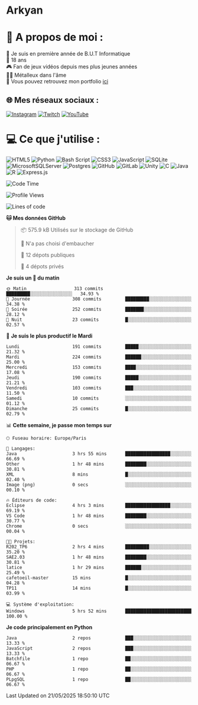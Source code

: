 # Arkyan
 # 💫 A propos de moi :
📖 Je suis en première année de B.U.T Informatique  
🎂 18 ans  
🎮 Fan de jeux vidéos depuis mes plus jeunes années  
🤘🏻 Métalleux dans l'âme  
📕 Vous pouvez retrouvez mon portfolio [ici](https://arkyanportfolio.netlify.app/)

## 🌐 Mes réseaux sociaux :
[![Instagram](https://img.shields.io/badge/Instagram-%23E4405F.svg?logo=Instagram&logoColor=white)](https://instagram.com/arkyan25) [![Twitch](https://img.shields.io/badge/Twitch-%239146FF.svg?logo=Twitch&logoColor=white)](https://twitch.tv/arkyan_) [![YouTube](https://img.shields.io/badge/YouTube-%23FF0000.svg?logo=YouTube&logoColor=white)](https://youtube.com/@arkyan_) 

# 💻 Ce que j'utilise :
![HTML5](https://img.shields.io/badge/html5-%23E34F26.svg?style=for-the-badge&logo=html5&logoColor=white) ![Python](https://img.shields.io/badge/python-3670A0?style=for-the-badge&logo=python&logoColor=ffdd54) ![Bash Script](https://img.shields.io/badge/bash_script-%23121011.svg?style=for-the-badge&logo=gnu-bash&logoColor=white) ![CSS3](https://img.shields.io/badge/css3-%231572B6.svg?style=for-the-badge&logo=css3&logoColor=white) ![JavaScript](https://img.shields.io/badge/javascript-%23323330.svg?style=for-the-badge&logo=javascript&logoColor=%23F7DF1E) ![SQLite](https://img.shields.io/badge/sqlite-%2307405e.svg?style=for-the-badge&logo=sqlite&logoColor=white) ![MicrosoftSQLServer](https://img.shields.io/badge/Microsoft%20SQL%20Server-CC2927?style=for-the-badge&logo=microsoft%20sql%20server&logoColor=white) ![Postgres](https://img.shields.io/badge/postgres-%23316192.svg?style=for-the-badge&logo=postgresql&logoColor=white) ![GitHub](https://img.shields.io/badge/github-%23121011.svg?style=for-the-badge&logo=github&logoColor=white) ![GitLab](https://img.shields.io/badge/gitlab-%23181717.svg?style=for-the-badge&logo=gitlab&logoColor=white) ![Unity](https://img.shields.io/badge/unity-%23000000.svg?style=for-the-badge&logo=unity&logoColor=white)  ![C](https://img.shields.io/badge/c-%2300599C.svg?style=for-the-badge&logo=c&logoColor=white) ![Java](https://img.shields.io/badge/java-%23ED8B00.svg?style=for-the-badge&logo=openjdk&logoColor=white) ![R](https://img.shields.io/badge/r-%23276DC3.svg?style=for-the-badge&logo=r&logoColor=white) ![Express.js](https://img.shields.io/badge/express.js-%23404d59.svg?style=for-the-badge&logo=express&logoColor=%2361DAFB)

<!--START_SECTION:waka-->
![Code Time](http://img.shields.io/badge/Code%20Time-343%20hrs%2010%20mins-blue)

![Profile Views](http://img.shields.io/badge/Vues%20du%20profil-0-blue)

![Lines of code](https://img.shields.io/badge/Depuis%20Hello%20World%2C%20j%27ai%20%C3%A9crit-3.9%20million%20Lignes%20de%20code-blue)

**🐱 Mes données GitHub** 

> 📦 575.9 kB Utilisés sur le stockage de GitHub 
 > 
> 🚫 N'a pas choisi d'embaucher
 > 
> 📜 12 dépots publiques 
 > 
> 🔑 4 dépots privés 
 > 
**Je suis un 🐤 du matin** 

```text
🌞 Matin                  313 commits         █████████░░░░░░░░░░░░░░░░   34.93 % 
🌆 Journée                308 commits         █████████░░░░░░░░░░░░░░░░   34.38 % 
🌃 Soirée                 252 commits         ███████░░░░░░░░░░░░░░░░░░   28.12 % 
🌙 Nuit                   23 commits          █░░░░░░░░░░░░░░░░░░░░░░░░   02.57 % 
```
📅 **Je suis le plus productif le Mardi** 

```text
Lundi                    191 commits         █████░░░░░░░░░░░░░░░░░░░░   21.32 % 
Mardi                    224 commits         ██████░░░░░░░░░░░░░░░░░░░   25.00 % 
Mercredi                 153 commits         ████░░░░░░░░░░░░░░░░░░░░░   17.08 % 
Jeudi                    190 commits         █████░░░░░░░░░░░░░░░░░░░░   21.21 % 
Vendredi                 103 commits         ███░░░░░░░░░░░░░░░░░░░░░░   11.50 % 
Samedi                   10 commits          ░░░░░░░░░░░░░░░░░░░░░░░░░   01.12 % 
Dimanche                 25 commits          █░░░░░░░░░░░░░░░░░░░░░░░░   02.79 % 
```


📊 **Cette semaine, je passe mon temps sur** 

```text
🕑︎ Fuseau horaire: Europe/Paris

💬 Langages: 
Java                     3 hrs 55 mins       █████████████████░░░░░░░░   66.69 % 
Other                    1 hr 48 mins        ████████░░░░░░░░░░░░░░░░░   30.81 % 
XML                      8 mins              █░░░░░░░░░░░░░░░░░░░░░░░░   02.40 % 
Image (png)              0 secs              ░░░░░░░░░░░░░░░░░░░░░░░░░   00.10 % 

🔥 Éditeurs de code: 
Eclipse                  4 hrs 3 mins        █████████████████░░░░░░░░   69.19 % 
VS Code                  1 hr 48 mins        ████████░░░░░░░░░░░░░░░░░   30.77 % 
Chrome                   0 secs              ░░░░░░░░░░░░░░░░░░░░░░░░░   00.04 % 

🐱‍💻 Projets: 
R202_TP6                 2 hrs 4 mins        █████████░░░░░░░░░░░░░░░░   35.20 % 
SAE2.03                  1 hr 48 mins        ████████░░░░░░░░░░░░░░░░░   30.81 % 
latice                   1 hr 29 mins        ██████░░░░░░░░░░░░░░░░░░░   25.49 % 
cafetoeil-master         15 mins             █░░░░░░░░░░░░░░░░░░░░░░░░   04.28 % 
TP11                     14 mins             █░░░░░░░░░░░░░░░░░░░░░░░░   03.99 % 

💻 Système d'exploitation: 
Windows                  5 hrs 52 mins       █████████████████████████   100.00 % 
```

**Je code principalement en Python** 

```text
Java                     2 repos             ███░░░░░░░░░░░░░░░░░░░░░░   13.33 % 
JavaScript               2 repos             ███░░░░░░░░░░░░░░░░░░░░░░   13.33 % 
Batchfile                1 repo              ██░░░░░░░░░░░░░░░░░░░░░░░   06.67 % 
PHP                      1 repo              ██░░░░░░░░░░░░░░░░░░░░░░░   06.67 % 
PLpgSQL                  1 repo              ██░░░░░░░░░░░░░░░░░░░░░░░   06.67 % 
```




 Last Updated on 21/05/2025 18:50:10 UTC
<!--END_SECTION:waka-->

<!--START_SECTION:SHOW_PROJECTS-->
<!--END_SECTION:SHOW_PROJECTS-->

<!--START_SECTION:SHOW_LINES_OF_CODE-->
<!--END_SECTION:SHOW_LINES_OF_CODE-->

<!--START_SECTION:SHOW_TOTAL_CODE_TIME-->
<!--END_SECTION:SHOW_TOTAL_CODE_TIME-->

<!--START_SECTION:SHOW_PROFILE_VIEWS-->
<!--END_SECTION:SHOW_PROFILE_VIEWS-->

<!--START_SECTION:SHOW_COMMIT-->
<!--END_SECTION:SHOW_COMMIT-->

<!--START_SECTION:SHOW_DAYS_OF_WEEK-->
<!--END_SECTION:SHOW_DAYS_OF_WEEK-->

<!--START_SECTION:SHOW_LANGUAGE-->
<!--END_SECTION:SHOW_LANGUAGE-->

<!--START_SECTION:SHOW_TIMEZONE-->
<!--END_SECTION:SHOW_TIMEZONE-->

<!--START_SECTION:SHOW_LANGUAGE_PER_REPO-->
<!--END_SECTION:SHOW_LANGUAGE_PER_REPO-->

<!--START_SECTION:SHOW_SHORT_INFO-->
<!--END_SECTION:SHOW_SHORT_INFO-->

